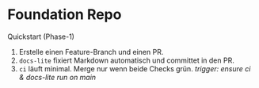 # Foundation Repo

Quickstart (Phase-1)

1. Erstelle einen Feature-Branch und einen PR.
2. `docs-lite` fixiert Markdown automatisch und committet in den PR.
3. `ci` läuft minimal. Merge nur wenn beide Checks grün.
   _trigger: ensure ci & docs-lite run on main_
